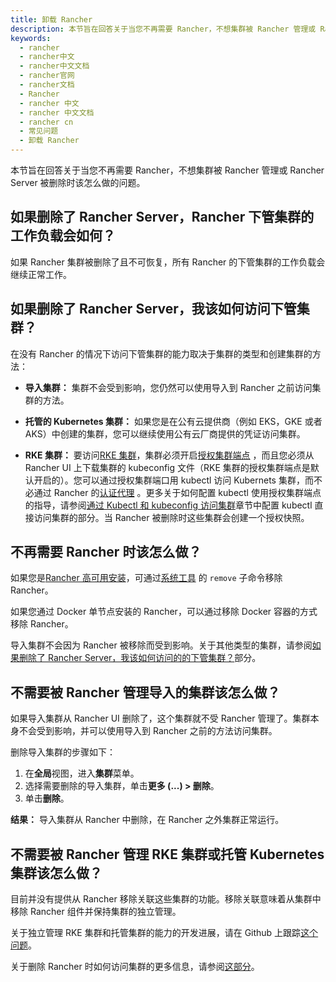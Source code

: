 ```yaml
---
title: 卸载 Rancher
description: 本节旨在回答关于当您不再需要 Rancher，不想集群被 Rancher 管理或 Rancher Server 被删除时该怎么做的问题。
keywords:
  - rancher
  - rancher中文
  - rancher中文文档
  - rancher官网
  - rancher文档
  - Rancher
  - rancher 中文
  - rancher 中文文档
  - rancher cn
  - 常见问题
  - 卸载 Rancher
---
```


本节旨在回答关于当您不再需要 Rancher，不想集群被 Rancher 管理或 Rancher Server 被删除时该怎么做的问题。

## 如果删除了 Rancher Server，Rancher 下管集群的工作负载会如何？

如果 Rancher 集群被删除了且不可恢复，所有 Rancher 的下管集群的工作负载会继续正常工作。

## 如果删除了 Rancher Server，我该如何访问下管集群？

在没有 Rancher 的情况下访问下管集群的能力取决于集群的类型和创建集群的方法：

- **导入集群：** 集群不会受到影响，您仍然可以使用导入到 Rancher 之前访问集群的方法。

- **托管的 Kubernetes 集群：** 如果您是在公有云提供商（例如 EKS，GKE 或者 AKS）中创建的集群，您可以继续使用公有云厂商提供的凭证访问集群。

- **RKE 集群：** 要访问[RKE 集群](/docs/rancher2.5/cluster-provisioning/rke-clusters/_index)，集群必须开启[授权集群端点](/docs/rancher2.5/overview/architecture/_index) ，而且您必须从 Rancher UI 上下载集群的 kubeconfig 文件（RKE 集群的授权集群端点是默认开启的）。您可以通过授权集群端口用 kubectl 访问 Kubernets 集群，而不必通过 Rancher 的[认证代理](/docs/rancher2.5/overview/architecture/_index) 。更多关于如何配置 kubectl 使用授权集群端点的指导，请参阅[通过 Kubectl 和 kubeconfig 访问集群](/docs/rancher2.5/cluster-admin/cluster-access/kubectl/_index)章节中配置 kubectl 直接访问集群的部分。当 Rancher 被删除时这些集群会创建一个授权快照。

## 不再需要 Rancher 时该怎么做？

如果您是[Rancher 高可用安装](/docs/rancher2.5/installation_new/install-rancher-on-k8s/_index)，可通过[系统工具](/docs/rancher2.5/system-tools/_index) 的 `remove` 子命令移除 Rancher。

如果您通过 Docker 单节点安装的 Rancher，可以通过移除 Docker 容器的方式移除 Rancher。

导入集群不会因为 Rancher 被移除而受到影响。关于其他类型的集群，请参阅[如果删除了 Rancher Server，我该如何访问的的下管集群？](##如果删除了-rancher-server，我该如何访问下管集群？)部分。

## 不需要被 Rancher 管理导入的集群该怎么做？

如果导入集群从 Rancher UI 删除了，这个集群就不受 Rancher 管理了。集群本身不会受到影响，并可以使用导入到 Rancher 之前的方法访问集群。

删除导入集群的步骤如下：

1. 在**全局**视图，进入**集群**菜单。
2. 选择需要删除的导入集群，单击**更多 (...) > 删除**。
3. 单击**删除**。

**结果：** 导入集群从 Rancher 中删除，在 Rancher 之外集群正常运行。

## 不需要被 Rancher 管理 RKE 集群或托管 Kubernetes 集群该怎么做？

目前并没有提供从 Rancher 移除关联这些集群的功能。移除关联意味着从集群中移除 Rancher 组件并保持集群的独立管理。

关于独立管理 RKE 集群和托管集群的能力的开发进展，请在 Github 上跟踪[这个问题](https://github.com/rancher/rancher/issues/25234)。

关于删除 Rancher 时如何访问集群的更多信息，请参阅[这部分](#如果删除了-rancher-server，我该如何访问的的下管集群？)。
